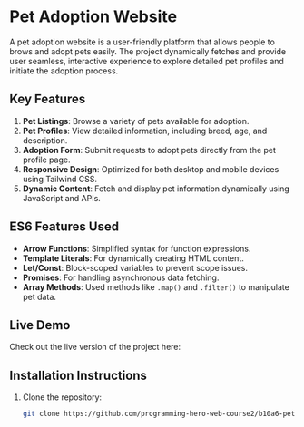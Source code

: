 # Pet Adoption Website

A pet adoption website is a user-friendly platform that allows people to brows and adopt pets easily. The project dynamically 
fetches and provide user seamless, interactive experience to explore detailed pet profiles and initiate the adoption process. 

## Key Features

1. **Pet Listings**: Browse a variety of pets available for adoption.
2. **Pet Profiles**: View detailed information, including breed, age, and description.
3. **Adoption Form**: Submit requests to adopt pets directly from the pet profile page.
4. **Responsive Design**: Optimized for both desktop and mobile devices using Tailwind CSS.
5. **Dynamic Content**: Fetch and display pet information dynamically using JavaScript and APIs.

## ES6 Features Used

- **Arrow Functions**: Simplified syntax for function expressions.
- **Template Literals**: For dynamically creating HTML content.
- **Let/Const**: Block-scoped variables to prevent scope issues.
- **Promises**: For handling asynchronous data fetching.
- **Array Methods**: Used methods like `.map()` and `.filter()` to manipulate pet data.

## Live Demo

Check out the live version of the project here: [](tanvi-assignment6.surge.sh)  

## Installation Instructions

1. Clone the repository:
   ```bash
   git clone https://github.com/programming-hero-web-course2/b10a6-pet-adoption-TanvirMain49.git
